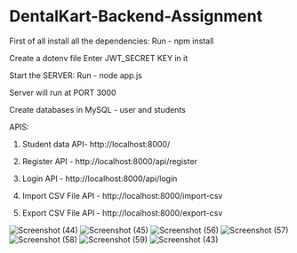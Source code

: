 # DentalKart-Backend-Assignment

First of all install all the dependencies:
Run - npm install

Create a dotenv file
Enter JWT_SECRET KEY in it

Start the SERVER:
Run - node app.js

Server will run at PORT 3000

Create databases in MySQL - user and students 

APIS:
1) Student data API- http://localhost:8000/

2) Register API - http://localhost:8000/api/register

3) Login API - http://localhost:8000/api/login

4) Import CSV File API - http://localhost:8000/import-csv

5) Export CSV File API - http://localhost:8000/export-csv



![Screenshot (44)](https://user-images.githubusercontent.com/99881894/224509665-db3e8d63-2b64-4744-8da7-1c94b8909d9b.png)
![Screenshot (45)](https://user-images.githubusercontent.com/99881894/224509696-5dcba17d-2fa5-49ac-b101-9b12be09c4c9.png)
![Screenshot (56)](https://user-images.githubusercontent.com/99881894/224509714-088afd20-9e5a-4941-95b2-6fe8e927531d.png)
![Screenshot (57)](https://user-images.githubusercontent.com/99881894/224509775-42c63234-0b5c-40e5-bdc2-5e852e932c3e.png)
![Screenshot (58)](https://user-images.githubusercontent.com/99881894/224509778-25b296c0-013e-4aad-a818-42a12941719f.png)
![Screenshot (59)](https://user-images.githubusercontent.com/99881894/224509779-a469b7c3-9fc1-4111-96aa-58b8b05685a9.png)
![Screenshot (43)](https://user-images.githubusercontent.com/99881894/224509774-f4df18b9-b095-49b7-862e-55e5853e8b20.png)


